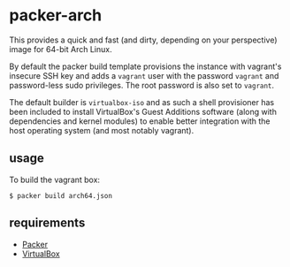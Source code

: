 # packer-arch

This provides a quick and fast (and dirty, depending on your perspective)
image for 64-bit Arch Linux.

By default the packer build template provisions the instance with vagrant's
insecure SSH key and adds a `vagrant` user with the password `vagrant` and
password-less sudo privileges. The root password is also set to `vagrant`.

The default builder is `virtualbox-iso` and as such a shell provisioner has
been included to install VirtualBox's Guest Additions software (along with
dependencies and kernel modules) to enable better integration with the host
operating system (and most notably vagrant).


## usage
To build the vagrant box:

    $ packer build arch64.json

## requirements

- [Packer](https://packer.io/)
- [VirtualBox](https://www.virtualbox.org/)
